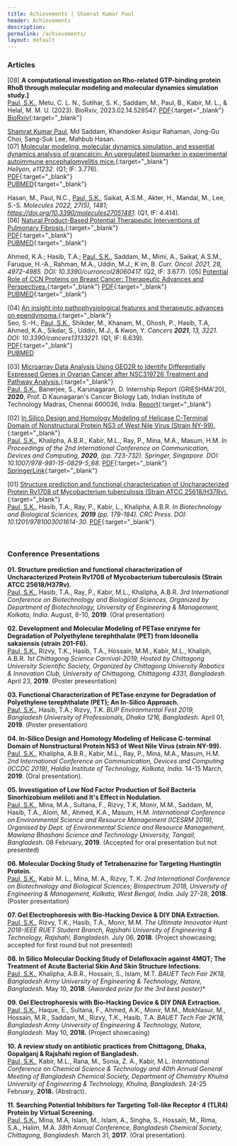 ```yaml
---
title: Achievements | Shamrat Kumar Paul
header: Achievements
description:
permalink: /achievements/
layout: default
---
```

### Articles

[08] **A computational investigation on Rho-related GTP-binding protein RhoB through molecular modeling and molecular dynamics simulation study.]** <br>
<u>Paul, S.K.</u>, Metu, C. L. N., Sutihar, S. K., Saddam, M., Paul, B., Kabir, M. L., & Helal, M. M. U. (2023). BioRxiv, 2023.02.14.528547. 
[PDF](https://paulshamrat.github.io/assets/articles/2023-02-15-RHOB.pdf){:target="\_blank"}
[BioRxiv](https://doi.org/10.1101/2023.02.14.528547){:target="\_blank"}
<br>

<u>Shamrat Kumar Paul</u>, Md Saddam, Khandoker Asiqur Rahaman, Jong-Gu Choi, Sang-Suk Lee, Mahbub Hasan. <br>
[07] [Molecular modeling, molecular dynamics simulation, and essential dynamics analysis of grancalcin: An upregulated biomarker in experimental autoimmune encephalomyelitis mice.](https://pubmed.ncbi.nlm.nih.gov/36340004/){:target="\_blank"}<br>
*Heliyon, e11232.* (Q1; IF: 3.776).  
[PDF](https://paulshamrat.github.io/assets/articles/2022-10-20-GCA.pdf){:target="\_blank"}  
[PUBMED](https://pubmed.ncbi.nlm.nih.gov/36340004/){:target="\_blank"}
<br>

Hasan, M., Paul, N.C., <u>Paul, S.K.</u>, Saikat, A.S.M., Akter, H., Mandal, M., Lee, S.-S. *Molecules 2022, 27(5), 1481; https://doi.org/10.3390/molecules27051481.* (Q1, IF: 4.414). <br>
[06] [Natural Product-Based Potential Therapeutic Interventions of Pulmonary Fibrosis.](https://pubmed.ncbi.nlm.nih.gov/35268581/){:target="\_blank"} <br>
[PDF](https://paulshamrat.github.io/assets/articles/2022-02-22-IPF.pdf){:target="\_blank"}  
[PUBMED](https://pubmed.ncbi.nlm.nih.gov/35268581/){:target="\_blank"} 
<br>

Ahmed, K.A.; Hasib, T.A.; <u>Paul, S.K.</u>, Saddam, M., Mimi, A., Saikat, A.S.M., Faruque, H.-A., Rahman, M.A., Uddin, M.J., K im, B. *Curr. Oncol. 2021, 28, 4972-4985. DOI: 10.3390/curroncol28060417.* (Q2, IF: 3.677).
[05] [Potential Role of CCN Proteins on Breast Cancer: Therapeutic Advances and Perspectives.](https://pubmed.ncbi.nlm.nih.gov/34940056/){:target="\_blank"}
[PDF](https://www.ncbi.nlm.nih.gov/pmc/articles/PMC8700172/pdf/curroncol-28-00417.pdf){:target="\_blank"}  
[PUBMED](https://pubmed.ncbi.nlm.nih.gov/34940056/){:target="\_blank"}
<br>

[04] [An insight into pathophysiological features and therapeutic advances on ependymoma.](https://pubmed.ncbi.nlm.nih.gov/34203272/){:target="\_blank"} <br>
Seo, S.-H., <u>Paul, S.K.</u>, Shikder, M., Khanam, M., Ghosh, P., Hasib, T.A, Ahmed, K.A., Sikdar, S., Uddin, M.J., & Kwon, Y. *Cancers **2021**, 13, 3221. DOI: 10.3390/cancers13133221.* (Q1, IF: 6.639).  
[PDF](https://www.ncbi.nlm.nih.gov/pmc/articles/PMC8269186/pdf/cancers-13-03221.pdf){:target="\_blank"}  
[PUBMED](https://pubmed.ncbi.nlm.nih.gov/34203272/)
<br>

[03] [Microarray Data Analysis Using GEO2R to Identify Differentially Expressed Genes in Ovarian Cancer after NSC319726 Treatment and Pathway Analysis.](https://www.researchgate.net/publication/349832074_Microarray_Data_Analysis_Using_GEO2R_to_Identify_Differentially_Expressed_Genes_in_Ovarian_Cancer_after_NSC319726_Treatment_and_Pathway_Analysis){:target="\_blank"} <br>
<u>Paul, S.K.</u>, Banerjee, S., Karunagaran, D. 
Internship Report (GRIESHMA'20), **2020**, Prof. D Kaunagaran's Cancer Biology Lab, Indian Institute of Technology Madras, Chennai 600036, India.
[Report](https://www.researchgate.net/publication/349832074_Microarray_Data_Analysis_Using_GEO2R_to_Identify_Differentially_Expressed_Genes_in_Ovarian_Cancer_after_NSC319726_Treatment_and_Pathway_Analysis){:target="\_blank"}
<br>

[02] [In Silico Design and Homology Modeling of Helicase C-Terminal Domain of Nonstructural Protein NS3 of West Nile Virus (Strain NY-99).](https://link.springer.com/chapter/10.1007/978-981-15-0829-5_68){:target="\_blank"} <br>
<u>Paul, S.K.</u>, Khalipha, A.B.R., Kabir, M.L., Ray, P., Mina, M.A., Masum, H.M.
*In Proceedings of the 2nd International Conference on Communication, Devices and Computing, **2020**, (pp. 723-732). Springer, Singapore. DOI: 10.1007/978-981-15-0829-5_68.*
[PDF](https://paulshamrat.github.io\assets\articles\2019-12-WNV.pdf){:target="\_blank"}  
[SpringerLink](https://link.springer.com/chapter/10.1007/978-981-15-0829-5_68){:target="\_blank"}
<br>

[01] [Structure prediction and functional characterization of Uncharacterized Protein Rv1708 of Mycobacterium tuberculosis (Strain ATCC 25618/H37Rv).](https://www.taylorfrancis.com/chapters/edit/10.1201/9781003001614-30/structure-prediction-functional-characterization-uncharacterized-protein-rv1708-mycobacterium-tuberculosis-strain-atcc-25618-h37rv-shamrat-kumar-paul-tasnin-al-hasib-pranta-ray-lutful-kabir-abul-bashar-ripon-khalipha){:target="\_blank"} <br>
<u>Paul, S.K.</u>, Hasib, T.A., Ray, P., Kabir, L., Khalipha, A.B.R.
*In Biotechnology and Biological Sciences, **2019** (pp. 179-184). CRC Press. DOI: 10.1201/9781003001614-30.* 
[PDF](https://paulshamrat.github.io\assets\articles\2019-11-MTB-BIOSPECTRUM.pdf){:target="\_blank"}<br>


<!-- [Last updated; Jul 05, 2021; v18.5](/achievementfiles/inprogress/mapk-Jul5-V18.5.pdf) -->





<!--**In Silico Molecular Docking and Density Functional Studies on Fenofibrate and its Derivatives Against 5AZT in the Treatment of Cardiovascular Disease**
Abul Bashar Ripon Khalipha*, Shamrat Kumar Paul, Mohammad Solaiman Hossain, Pranta Ray, Md Lutful Kabir
International Journal of Evergreen Scientific Research Research Paper Vol.01, Issue 01, pp.1-14 (2020)<br>
[PDF](/achievementfiles/publishedarticles/MSFenofibrater.pdf) -->

<!--**CCN family proteins in tumorigenesis and cancer**
Pranta Ray, Pushpendu Malakar, Shamrat Kumar Paul, Mohammad Torequl Islam*<br>
K-publishers, 2020<br>
<!-- [PDF](/achievementfiles/publishedarticles/7001-DONE.pdf) -->

<!--**In Silico Molecular Docking Study of Delafloxacin against 4MQT for the Treatment of Acute Bacterial Skin and Skin Structure Infections**
Shamrat Kumar Paul, Pranta Ray, Mohammad Solaiman Hossain, Abul Bashar Ripon Khalipha, Mohammad Torequl Islam
Int. J. Biopro. Biotechnol. Advance 5 (1), 144-150 2019<br>
[PDF](/achievementfiles/publishedarticles/Delafloxacin-2019.pdf) -->

<br>

### Conference Presentations

**01. Structure prediction and functional characterization of Uncharacterized Protein Rv1708 of Mycobacterium tuberculosis (Strain ATCC 25618/H37Rv).** <br>
<u>Paul, S.K.</u>, Hasib, T.A., Ray, P., Kabir, M.L., Khalipha, A.B.R.
*3rd International Conference on Biotechnology and Biological Sciences, 
Organized by Department of Biotechnology, University of Engineering & Management, 
Kolkata, India.*
August, 8-10, **2019**.
(Oral presentation)

**02. Development and Molecular Modeling of PETase enzyme for Degradation of Polyethylene terephthalate (PET) from Ideonella sakaiensis (strain 201-F6).** <br>
<u>Paul, S.K.</u>, Rizvy, T.K., Hasib, T.A., Hossain, M.M., Kabir, M.L., Khaliph, A.B.R.
*1st Chittagong Science Carnival-2019, Hosted by Chittagong University Scientific Society,
Organized by Chittagong University Robotics & Innovation Club, 
University of Chittagong, Chittagong 4331, Bangladesh.*
April 23, **2019**.
(Poster presesntation)

**03. Functional Characterization of PETase enzyme for Degradation of Polyethylene terephthalate (PET); An In-Silico Approach.** <br>
<u>Paul, S.K.</u>, Hasib, T.A.; Rizvy, T.K.
*BUP Environmental Fest 2019, 
Bangladesh University of Professionals, 
Dhaka 1216, Bangladesh.*
April 01, **2019**. 
(Poster presentation)

**04. In-Silico Design and Homology Modeling of Helicase C-terminal Domain of Nonstructural Protein NS3 of West Nile Virus (strain NY-99).** <br>
<u>Paul, S.K.</u>, Khalipha, A.B.R., Kabir, M.L., Ray, P., Mina, M.A., Masum, H.M.
*2nd International Conference on Communication, Devices and Computing (ICCDC 2019), 
Haldia Institute of Technology, 
Kolkata, India.*
14-15 March, **2019**.
(Oral presentation).

**05. Investigation of Low Nod Factor Production of Soil Bacteria Sinorhizobium meliloti and It's Effect in Nodulation.** <br>
<u>Paul, S.K.</u>, Mina, M.A., Sultana, F., Rizvy, T.K, Monir, M.M., Saddam, M, Hasib, T.A., Alom, M., Ahmed, K.A., Masum, H.M.
*International Conference on Environmental Science and Resource Management (ICESRM 2019),
Organised by Dept. of Environmental Science and Resource Management, 
Mawlana Bhashani Science and Technology University, 
Tangail, Bangladesh.*
08 February, **2019**.
(Accepted for oral presentation but not presented)

**06. Molecular Docking Study of Tetrabenazine for Targeting Huntingtin Protein.** <br>
<u>Paul, S.K.</u>, Kabir M. L., Mina, M. A., Rizvy, T. K.
*2nd International Conference on Biotechnology and Biological Sciences; Biospectrum 2018,
University of Engineering & Management, Kolkata, 
West Bengal, India.*
July 27-28, **2018**.
(Poster presentation)

**07. Gel Electrophoresis with Bio-Hacking Device & DIY DNA Extraction.** <br>
<u>Paul, S.K.</u>, Rizvy, T.K., Hasib, T.A., Monir, M.M.
*The Ultimate Innovator Hunt 2018-IEEE RUET Student Branch, 
Rajshahi University of Engineering & Technology, 
Rajshahi, Bangladesh.*
July 06, **2018**.
(Project showcasing; accepted for first round but not presented)


**08. In Silico Molecular Docking  Study of Delafloxacin against 4MQT; The Treatment of  Acute Bacterial Skin And Skin Structure Infections.** <br>
<u>Paul, S.K.</u>, Khalipha, A.B.R., Hossain, S., Islam, M.T.
*BAUET Tech Fair 2K18, 
Bangladesh Army University of Engineering & Technology, 
Natore, Bangladesh.*
May 10, **2018**.
**(Awarded prize for the 3rd best poster*)**

**09. Gel Electrophoresis with Bio-Hacking Device & DIY DNA Extraction.** <br>
<u>Paul, S.K.</u>, Haque, E., Sultana, F.,  Ahmed, A.K., Monir, M.M., Mokhlasur, M., Hossain, M.R., Saddam, M., Rizvy, T.K., Hasib, T.A.
*BAUET Tech Fair 2K18, 
Bangladesh Army University of Engineering & Technology, 
Natore, Bangladesh.*
May 10, **2018.**
(Project showcasing)

**10. A review study on antibiotic practices from Chittagong, Dhaka, Gopalganj & Rajshahi region of Bangladesh.** <br>
<u>Paul, S.K.</u>, Kabir, M.L., Rana, M., Sonia, Z. A., Kabir, M.L.
*International Conference on Chemical Science & Technology and 
40th Annual General Meeting of Bangladesh Chemical Society,
Department of Chemistry Khulna University of Engineering & Technology, 
Khulna, Bangladesh.*
24-25 February, **2018.** 
(Abstract).


**11. Searching Potential Inhibitors for Targeting Toll-like Receptor 4 (TLR4) Protein by Virtual Screening.**<br>
<u>Paul, S.K.</u>, Mina, M.A, Islam, M., Islam, A., Singha, S., Hossain, M., Rima, S.A., Halim, M.A.
*38th Annual Conference, Bangladesh Chemical Society, 
Chittagong, Bangladesh.*
March 31, **2017**.
(Oral presentation).
